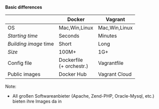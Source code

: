 <strong>Basic differences</strong>

|               | Docker         | Vagrant          |
| ------------- | -------------- | ---------------- |
| OS            | Mac,Win,Linux| Mac,Win,Linux  |
| *Starting time* | Seconds      | Minutes          |
| *Building image* time | Short  | Long             |
| *Size*          | 100M+        | 1G+              |
| Config file   | Dockerfile<br> (+ orchestr.) | Vagrantfile |
| Public images | Docker Hub     | Vagrant Cloud    |

Note:
* All großen Softwareanbieter (Apache, Zend-PHP, Oracle-Mysql, etc.) bieten ihre Images da in